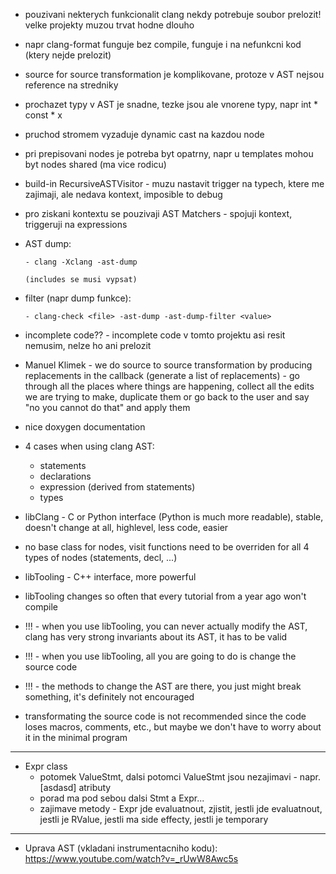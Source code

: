- pouzivani nekterych funkcionalit clang nekdy potrebuje soubor prelozit! velke projekty muzou trvat hodne dlouho

- napr clang-format funguje bez compile, funguje i na nefunkcni kod (ktery nejde prelozit)

- source for source transformation je komplikovane, protoze v AST nejsou reference na stredniky

- prochazet typy v AST je snadne, tezke jsou ale vnorene typy, napr int * const * x

- pruchod stromem vyzaduje dynamic cast na kazdou node 

- pri prepisovani nodes je potreba byt opatrny, napr u templates mohou byt nodes shared (ma vice rodicu)

- build-in RecursiveASTVisitor - muzu nastavit trigger na typech, ktere me zajimaji, ale nedava kontext, imposible to debug

- pro ziskani kontextu se pouzivaji AST Matchers - spojuji kontext, triggeruji na expressions

- AST dump:

  ```
  - clang -Xclang -ast-dump
  
  (includes se musi vypsat)
  ```

  

- filter (napr dump funkce):

  ```
  - clang-check <file> -ast-dump -ast-dump-filter <value>
  
  ```

- incomplete code?? - incomplete code v tomto projektu asi resit nemusim, nelze ho ani prelozit

- Manuel Klimek - we do source to source transformation by producing replacements in the callback (generate a list of replacements) - go through all the places where things are happening, collect all the edits we are trying to make, duplicate them or go back to the user and say "no you cannot do that" and apply them
- nice doxygen documentation
- 4 cases when using clang AST:
  - statements
  - declarations
  - expression (derived from statements)
  - types
- libClang - C or Python interface (Python is much more readable), stable, doesn't change at all, highlevel, less code, easier
- no base class for nodes, visit functions need to be overriden for all 4 types of nodes (statements, decl, ...)
- libTooling - C++ interface, more powerful
- libTooling changes so often that every tutorial from a year ago won't compile

- !!! - when you use libTooling, you can never actually modify the AST, clang has very strong invariants about its AST, it has to be valid

- !!! - when you use libTooling, all you are going to do is change the source code

- !!! - the methods to change the AST are there, you just might break something, it's definitely not encouraged


- transformating the source code is not recommended since the code loses macros, comments, etc., but maybe we don't have to worry about it in the minimal program

------------------------

- Expr class 
   - potomek ValueStmt, dalsi potomci ValueStmt jsou nezajimavi - napr. [asdasd] atributy
   - porad ma pod sebou dalsi Stmt a Expr...
  - zajimave metody - Expr jde evaluatnout, zjistit, jestli jde evaluatnout, jestli je RValue, jestli ma side effecty, jestli je temporary

------------------------

- Uprava AST (vkladani instrumentacniho kodu): https://www.youtube.com/watch?v=_rUwW8Awc5s


